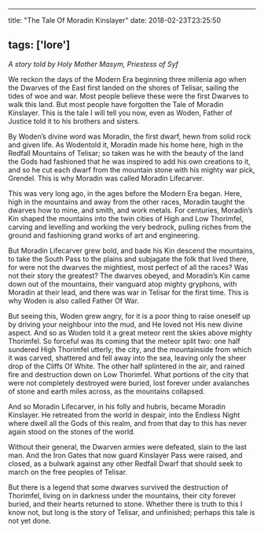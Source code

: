 
---
title: "The Tale Of Moradin Kinslayer"
date: 2018-02-23T23:25:50

tags: ['lore']
---
<em>A story told by Holy Mother Masym, Priestess of Syf</em>

We reckon the days of the Modern Era beginning three millenia ago when the Dwarves of the East first landed on the shores of Telisar, sailing the tides of woe and war. Most people believe these were the first Dwarves to walk this land. But most people have forgotten the Tale of Moradin Kinslayer. This is the tale I will tell you now, even as Woden, Father of Justice told it to his brothers and sisters.

By Woden’s divine word was Moradin, the first dwarf, hewn from solid rock and given life. As Wodentold it, Moradin made his home here, high in the Redfall Mountains of Telisar; so taken was he with the beauty of the land the Gods had fashioned that he was inspired to add his own creations to it, and so he cut each dwarf from the mountain stone with his mighty war pick, Grendel. This is why Moradin was called Moradin Lifecarver.

This was very long ago, in the ages before the Modern Era began. Here, high in the mountains and away from the other races, Moradin taught the dwarves how to mine, and smith, and work metals. For centuries, Moradin’s Kin shaped the mountains into the twin cities of High and Low Thorimfel, carving and levelling and working the very bedrock, pulling riches from the ground and fashioning grand works of art and engineering.

But Moradin Lifecarver grew bold, and bade his Kin descend the mountains, to take the South Pass to the plains and subjagate the folk that lived there, for were not the dwarves the mightiest, most perfect of all the races? Was not their story the greatest? The dwarves obeyed, and Moradin’s Kin came down out of the mountains, their vanguard atop mighty gryphons, with Moradin at their lead, and there was war in Telisar for the first time. This is why Woden is also called Father Of War.

But seeing this, Woden grew angry, for it is a poor thing to raise oneself up by driving your neighbour into the mud, and He loved not His new divine aspect. And so as Woden told it a great meteor rent the skies above mighty Thorimfel. So forceful was its coming that the meteor split two: one half sundered High Thorimfel utterly; the city, and the mountainside from which it was carved, shattered and fell away into the sea, leaving only the sheer drop of the Cliffs Of White. The other half splintered in the air, and rained fire and destruction down on Low Thorimfel. What portions of the city that were not completely destroyed were buried, lost forever under avalanches of stone and earth miles across, as the mountains collapsed.

And so Moradin Lifecarver, in his folly and hubris, became Moradin Kinslayer. He retreated from the world in despair, into the Endless Night where dwell all the Gods of this realm, and from that day to this has never again stood on the stones of the world.

Without their general, the Dwarven armies were defeated, slain to the last man. And the Iron Gates that now guard Kinslayer Pass were raised, and closed, as a bulwark against any other Redfall Dwarf that should seek to march on the free peoples of Telisar.

But there is a legend that some dwarves survived the destruction of Thorimfel, living on in darkness under the mountains, their city forever buried, and their hearts returned to stone. Whether there is truth to this I know not, but long is the story of Telisar, and unfinished; perhaps this tale is not yet done.


